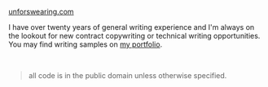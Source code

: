 [unforswearing.com](https://unforswearing.com)

I have over twenty years of general writing experience and I'm always on the lookout for new contract copywriting or technical writing opportunities. You may find writing samples on [my portfolio](https://unforswearing.com/portfolio).

<br />

> all code is in the public domain unless otherwise specified.

